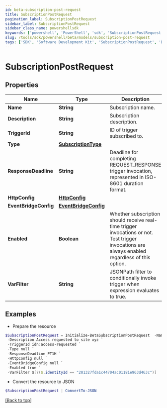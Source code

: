 ```yaml
---
id: beta-subscription-post-request
title: SubscriptionPostRequest
pagination_label: SubscriptionPostRequest
sidebar_label: SubscriptionPostRequest
sidebar_class_name: powershellsdk
keywords: ['powershell', 'PowerShell', 'sdk', 'SubscriptionPostRequest', 'BetaSubscriptionPostRequest'] 
slug: /tools/sdk/powershell/beta/models/subscription-post-request
tags: ['SDK', 'Software Development Kit', 'SubscriptionPostRequest', 'BetaSubscriptionPostRequest']
---
```



# SubscriptionPostRequest

## Properties

Name | Type | Description | Notes
------------ | ------------- | ------------- | -------------
**Name** | **String** | Subscription name. | [required]
**Description** | **String** | Subscription description. | [optional] 
**TriggerId** | **String** | ID of trigger subscribed to. | [required]
**Type** | [**SubscriptionType**](subscription-type) |  | [required]
**ResponseDeadline** | **String** | Deadline for completing REQUEST_RESPONSE trigger invocation, represented in ISO-8601 duration format. | [optional] [default to "PT1H"]
**HttpConfig** | [**HttpConfig**](http-config) |  | [optional] 
**EventBridgeConfig** | [**EventBridgeConfig**](event-bridge-config) |  | [optional] 
**Enabled** | **Boolean** | Whether subscription should receive real-time trigger invocations or not.  Test trigger invocations are always enabled regardless of this option. | [optional] [default to $true]
**VarFilter** | **String** | JSONPath filter to conditionally invoke trigger when expression evaluates to true. | [optional] 

## Examples

- Prepare the resource
```powershell
$SubscriptionPostRequest = Initialize-BetaSubscriptionPostRequest  -Name Access request subscription `
 -Description Access requested to site xyz `
 -TriggerId idn:access-requested `
 -Type null `
 -ResponseDeadline PT1H `
 -HttpConfig null `
 -EventBridgeConfig null `
 -Enabled true `
 -VarFilter $[?($.identityId == "201327fda1c44704ac01181e963d463c")]
```

- Convert the resource to JSON
```powershell
$SubscriptionPostRequest | ConvertTo-JSON
```


[[Back to top]](#) 

